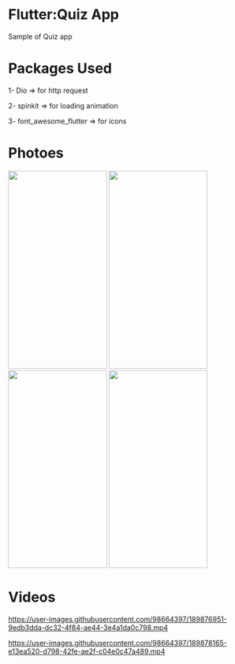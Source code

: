 # Flutter:Quiz App
Sample of Quiz app 

# Packages Used

1- Dio => for http request

2- spinkit => for loading animation

3- font_awesome_flutter => for icons

# Photoes
<img src="https://user-images.githubusercontent.com/98664397/189876284-711e03a4-d11e-4fcc-a6a6-43e3775fe190.png" width=200 height=400> <img src="https://user-images.githubusercontent.com/98664397/189876803-b1389390-29c2-43bc-9c1f-cd5259a169ba.png" width=200 height=400> <img src="https://user-images.githubusercontent.com/98664397/189876582-55bc3023-acd8-4df3-b528-b75d125b6539.png" width=200 height=400> <img src="https://user-images.githubusercontent.com/98664397/189876620-fb2165f8-df06-472d-a191-fa88467a4c52.png" width=200 height=400>

# Videos
https://user-images.githubusercontent.com/98664397/189876951-9edb3dda-dc32-4f84-ae44-3e4a1da0c798.mp4

https://user-images.githubusercontent.com/98664397/189878165-e13ea520-d798-42fe-ae2f-c04e0c47a489.mp4

